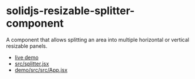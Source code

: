 # solidjs-resizable-splitter-component

A component that allows splitting an area into multiple horizontal or vertical resizable panels.

* [live demo](https://milahu.github.io/solidjs-resizable-splitter-component/)
* [src/splitter.jsx](src/splitter.jsx)
* [demo/src/src/App.jsx](demo/src/src/App.jsx)
